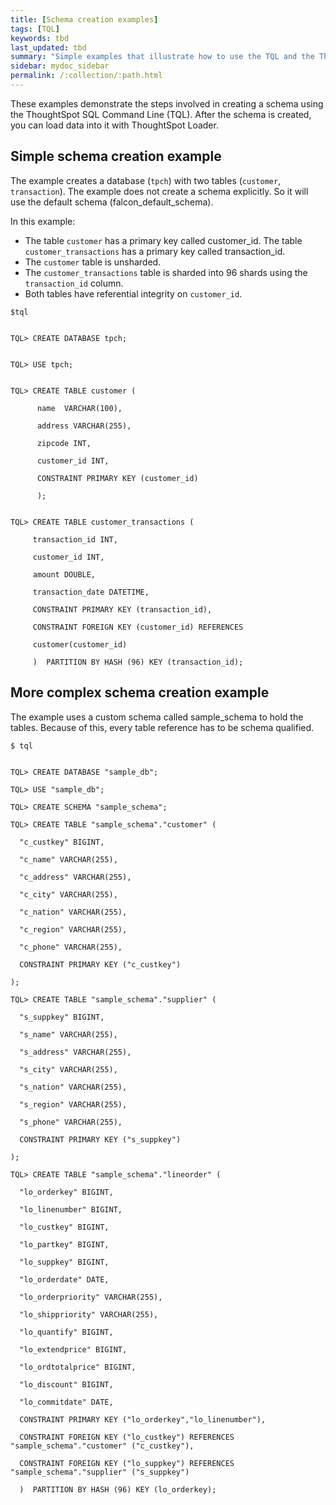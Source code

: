 ```yaml
---
title: [Schema creation examples]
tags: [TQL]
keywords: tbd
last_updated: tbd
summary: "Simple examples that illustrate how to use the TQL and the ThoughtSpot Loader."
sidebar: mydoc_sidebar
permalink: /:collection/:path.html
---
```

These examples demonstrate the steps involved in creating a schema using the ThoughtSpot SQL Command Line (TQL). After the schema is created, you can load data into it with ThoughtSpot Loader.

## Simple schema creation example

The example creates a database (`tpch`) with two tables (`customer`, `transaction`). The example does not create a schema explicitly. So it will use the default schema (falcon_default_schema).

In this example:

-   The table `customer` has a primary key called customer_id. The table `customer_transactions` has a primary key called transaction_id.
-   The `customer` table is unsharded.
-   The `customer_transactions` table is sharded into 96 shards using the `transaction_id` column.
-   Both tables have referential integrity on `customer_id`.

```
$tql


TQL> CREATE DATABASE tpch;


TQL> USE tpch;


TQL> CREATE TABLE customer (

      name  VARCHAR(100),

      address VARCHAR(255),

      zipcode INT,

      customer_id INT,

      CONSTRAINT PRIMARY KEY (customer_id)

      );


TQL> CREATE TABLE customer_transactions (

     transaction_id INT,

     customer_id INT,

     amount DOUBLE,

     transaction_date DATETIME,

     CONSTRAINT PRIMARY KEY (transaction_id),

     CONSTRAINT FOREIGN KEY (customer_id) REFERENCES

     customer(customer_id)

     )  PARTITION BY HASH (96) KEY (transaction_id);
```

## More complex schema creation example

The example uses a custom schema called sample_schema to hold the tables. Because of this, every table reference has to be schema qualified.

```
$ tql


TQL> CREATE DATABASE "sample_db";

TQL> USE "sample_db";

TQL> CREATE SCHEMA "sample_schema";

TQL> CREATE TABLE "sample_schema"."customer" (

  "c_custkey" BIGINT,

  "c_name" VARCHAR(255),

  "c_address" VARCHAR(255),

  "c_city" VARCHAR(255),

  "c_nation" VARCHAR(255),

  "c_region" VARCHAR(255),

  "c_phone" VARCHAR(255),

  CONSTRAINT PRIMARY KEY ("c_custkey")

);

TQL> CREATE TABLE "sample_schema"."supplier" (

  "s_suppkey" BIGINT,

  "s_name" VARCHAR(255),

  "s_address" VARCHAR(255),

  "s_city" VARCHAR(255),

  "s_nation" VARCHAR(255),

  "s_region" VARCHAR(255),

  "s_phone" VARCHAR(255),

  CONSTRAINT PRIMARY KEY ("s_suppkey")

);

TQL> CREATE TABLE "sample_schema"."lineorder" (

  "lo_orderkey" BIGINT,

  "lo_linenumber" BIGINT,

  "lo_custkey" BIGINT,

  "lo_partkey" BIGINT,

  "lo_suppkey" BIGINT,

  "lo_orderdate" DATE,

  "lo_orderpriority" VARCHAR(255),

  "lo_shippriority" VARCHAR(255),

  "lo_quantify" BIGINT,

  "lo_extendprice" BIGINT,

  "lo_ordtotalprice" BIGINT,

  "lo_discount" BIGINT,

  "lo_commitdate" DATE,

  CONSTRAINT PRIMARY KEY ("lo_orderkey","lo_linenumber"),

  CONSTRAINT FOREIGN KEY ("lo_custkey") REFERENCES "sample_schema"."customer" ("c_custkey"),

  CONSTRAINT FOREIGN KEY ("lo_suppkey") REFERENCES "sample_schema"."supplier" ("s_suppkey")

  )  PARTITION BY HASH (96) KEY (lo_orderkey);
```
